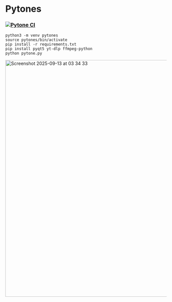 # Pytones
### [![Pytone CI](https://github.com/sudo-self/pytones/actions/workflows/python-app.yml/badge.svg)](https://github.com/sudo-self/pytones/actions/workflows/python-app.yml)
```
python3 -m venv pytones
source pytones/bin/activate
pip install -r requirements.txt
pip install pyqt5 yt-dlp ffmpeg-python
python pytone.py

```
<img width="612" height="740" alt="Screenshot 2025-09-13 at 03 34 33" src="https://github.com/user-attachments/assets/3bc0aa2e-e70a-4bb5-a7d7-3d084069c760" />
